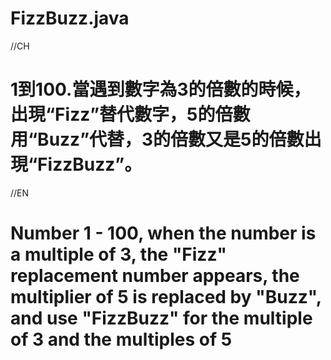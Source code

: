 # FizzBuzz.java
//CH 
# 1到100.當遇到數字為3的倍數的時候，出現“Fizz”替代數字，5的倍數用“Buzz”代替，3的倍數又是5的倍數出現“FizzBuzz”。

//EN 
# Number 1 - 100, when the number is a multiple of 3, the "Fizz" replacement number appears, the multiplier of 5 is replaced by "Buzz", and use "FizzBuzz" for the multiple of 3 and the multiples of 5 
